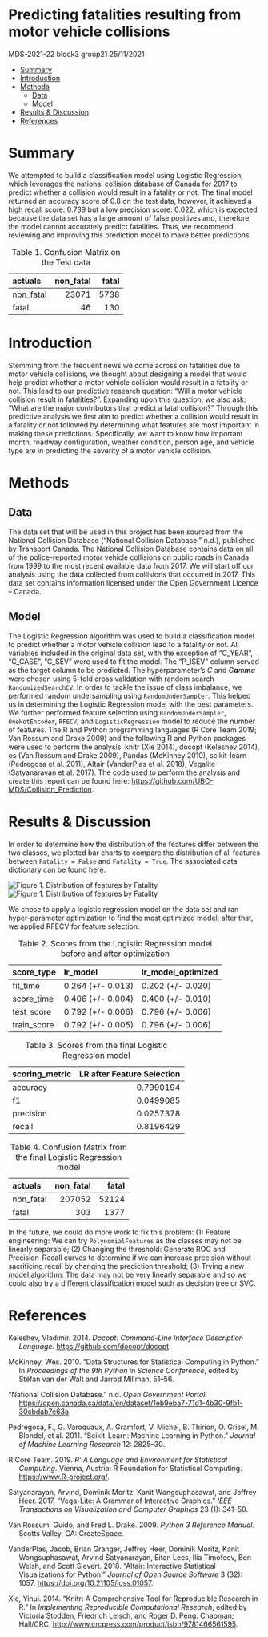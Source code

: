 Predicting fatalities resulting from motor vehicle collisions
================
MDS-2021-22 block3 group21
25/11/2021

-   [Summary](#summary)
-   [Introduction](#introduction)
-   [Methods](#methods)
    -   [Data](#data)
    -   [Model](#model)
-   [Results & Discussion](#results--discussion)
-   [References](#references)

# Summary

We attempted to build a classification model using Logistic Regression,
which leverages the national collision database of Canada for 2017 to
predict whether a collision would result in a fatality or not. The final
model returned an accuracy score of 0.8 on the test data, however, it
achieved a high recall score: 0.739 but a low precision score: 0.022,
which is expected because the data set has a large amount of false
positives and, therefore, the model cannot accurately predict
fatalities. Thus, we recommend reviewing and improving this prediction
model to make better predictions.

<table class="table table-striped table-hover" style="width: auto !important; margin-left: auto; margin-right: auto;">
<caption>
Table 1. Confusion Matrix on the Test data
</caption>
<thead>
<tr>
<th style="text-align:left;">
actuals
</th>
<th style="text-align:right;">
non_fatal
</th>
<th style="text-align:right;">
fatal
</th>
</tr>
</thead>
<tbody>
<tr>
<td style="text-align:left;">
non_fatal
</td>
<td style="text-align:right;">
23071
</td>
<td style="text-align:right;">
5738
</td>
</tr>
<tr>
<td style="text-align:left;">
fatal
</td>
<td style="text-align:right;">
46
</td>
<td style="text-align:right;">
130
</td>
</tr>
</tbody>
</table>

# Introduction

Stemming from the frequent news we come across on fatalities due to
motor vehicle collisions, we thought about designing a model that would
help predict whether a motor vehicle collision would result in a
fatality or not. This lead to our predictive research question: “Will a
motor vehicle collision result in fatalities?”. Expanding upon this
question, we also ask: “What are the major contributors that predict a
fatal collision?” Through this predictive analysis we first aim to
predict whether a collision would result in a fatality or not followed
by determining what features are most important in making these
predictions. Specifically, we want to know how important month, roadway
configuration, weather condition, person age, and vehicle type are in
predicting the severity of a motor vehicle collision.

# Methods

## Data

The data set that will be used in this project has been sourced from the
National Collision Database (“National Collision Database,” n.d.),
published by Transport Canada. The National Collision Database contains
data on all of the police-reported motor vehicle collisions on public
roads in Canada from 1999 to the most recent available data from 2017.
We will start off our analysis using the data collected from collisions
that occurred in 2017. This data set contains information licensed under
the Open Government Licence – Canada.

## Model

The Logistic Regression algorithm was used to build a classification
model to predict whether a motor vehicle collision lead to a fatality or
not. All variables included in the original data set, with the exception
of “C_YEAR”, “C_CASE”, “C_SEV” were used to fit the model. The “P_ISEV”
column served as the target column to be predicted. The hyperparameter’s
*C* and *G**a**m**m**a* were chosen using 5-fold cross validation with
random search `RandomizedSearchCV`. In order to tackle the issue of
class imbalance, we performed random undersampling using
`RandomUnderSampler`. This helped us in determining the Logistic
Regression model with the best parameters. We further performed feature
selection using `RandomUnderSampler`, `OneHotEncoder`, `RFECV`, and
`LogisticRegression` model to reduce the number of features. The R and
Python programming languages (R Core Team 2019; Van Rossum and Drake
2009) and the following R and Python packages were used to perform the
analysis: knitr (Xie 2014), docopt (Keleshev 2014), os (Van Rossum and
Drake 2009), Pandas (McKinney 2010), scikit-learn (Pedregosa et al.
2011), Altair (VanderPlas et al. 2018), Vegalite (Satyanarayan et al.
2017). The code used to perform the analysis and create this report can
be found here: <https://github.com/UBC-MDS/Collision_Prediction>.

# Results & Discussion

In order to determine how the distribution of the features differ
between the two classes, we plotted bar charts to compare the
distribution of all features between `Fatality = False` and
`Fatality = True`. The associated data dictionary can be found
[here](https://open.canada.ca/data/en/dataset/1eb9eba7-71d1-4b30-9fb1-30cbdab7e63a/resource/09b74afc-2745-4382-8a02-3e256c4b28fd).

<img src="../results/Distribution_of_no_fatality.png" title="Figure 1. Distribution of features by Fatality" alt="Figure 1. Distribution of features by Fatality" style="display: block; margin: auto;" /><img src="../results/Distribution_of_fatality.png" title="Figure 1. Distribution of features by Fatality" alt="Figure 1. Distribution of features by Fatality" style="display: block; margin: auto;" />

We chose to apply a logistic regression model on the data set and ran
hyper-parameter optimization to find the most optimized model; after
that, we applied RFECV for feature selection.

<table class="table table-striped table-hover" style="width: auto !important; margin-left: auto; margin-right: auto;">
<caption>
Table 2. Scores from the Logistic Regression model before and after
optimization
</caption>
<thead>
<tr>
<th style="text-align:left;">
score_type
</th>
<th style="text-align:left;">
lr_model
</th>
<th style="text-align:left;">
lr_model_optimized
</th>
</tr>
</thead>
<tbody>
<tr>
<td style="text-align:left;">
fit_time
</td>
<td style="text-align:left;">
0.264 (+/- 0.013)
</td>
<td style="text-align:left;">
0.202 (+/- 0.020)
</td>
</tr>
<tr>
<td style="text-align:left;">
score_time
</td>
<td style="text-align:left;">
0.406 (+/- 0.004)
</td>
<td style="text-align:left;">
0.400 (+/- 0.010)
</td>
</tr>
<tr>
<td style="text-align:left;">
test_score
</td>
<td style="text-align:left;">
0.792 (+/- 0.006)
</td>
<td style="text-align:left;">
0.796 (+/- 0.006)
</td>
</tr>
<tr>
<td style="text-align:left;">
train_score
</td>
<td style="text-align:left;">
0.792 (+/- 0.005)
</td>
<td style="text-align:left;">
0.796 (+/- 0.006)
</td>
</tr>
</tbody>
</table>
<table class="table table-striped table-hover" style="width: auto !important; margin-left: auto; margin-right: auto;">
<caption>
Table 3. Scores from the final Logistic Regression model
</caption>
<thead>
<tr>
<th style="text-align:left;">
scoring_metric
</th>
<th style="text-align:right;">
LR after Feature Selection
</th>
</tr>
</thead>
<tbody>
<tr>
<td style="text-align:left;">
accuracy
</td>
<td style="text-align:right;">
0.7990194
</td>
</tr>
<tr>
<td style="text-align:left;">
f1
</td>
<td style="text-align:right;">
0.0499085
</td>
</tr>
<tr>
<td style="text-align:left;">
precision
</td>
<td style="text-align:right;">
0.0257378
</td>
</tr>
<tr>
<td style="text-align:left;">
recall
</td>
<td style="text-align:right;">
0.8196429
</td>
</tr>
</tbody>
</table>
<table class="table table-striped table-hover" style="width: auto !important; margin-left: auto; margin-right: auto;">
<caption>
Table 4. Confusion Matrix from the final Logistic Regression model
</caption>
<thead>
<tr>
<th style="text-align:left;">
actuals
</th>
<th style="text-align:right;">
non_fatal
</th>
<th style="text-align:right;">
fatal
</th>
</tr>
</thead>
<tbody>
<tr>
<td style="text-align:left;">
non_fatal
</td>
<td style="text-align:right;">
207052
</td>
<td style="text-align:right;">
52124
</td>
</tr>
<tr>
<td style="text-align:left;">
fatal
</td>
<td style="text-align:right;">
303
</td>
<td style="text-align:right;">
1377
</td>
</tr>
</tbody>
</table>

In the future, we could do more work to fix this problem: (1) Feature
engineering: We can try `PolynomialFeatures` as the classes may not be
linearly separable; (2) Changing the threshold: Generate ROC and
Precision-Recall curves to determine if we can increase precision
without sacrificing recall by changing the prediction threshold; (3)
Trying a new model algorithm: The data may not be very linearly
separable and so we could also try a different classification model such
as decision tree or SVC.

# References

<div id="refs" class="references csl-bib-body hanging-indent">

<div id="ref-docoptpython" class="csl-entry">

Keleshev, Vladimir. 2014. *Docopt: Command-Line Interface Description
Language*. <https://github.com/docopt/docopt>.

</div>

<div id="ref-mckinney-proc-scipy-2010" class="csl-entry">

McKinney, Wes. 2010. “Data Structures for Statistical Computing in
Python.” In *Proceedings of the 9th Python in Science Conference*,
edited by Stéfan van der Walt and Jarrod Millman, 51–56.

</div>

<div id="ref-NCDB" class="csl-entry">

“National Collision Database.” n.d. *Open Government Portal*.
<https://open.canada.ca/data/en/dataset/1eb9eba7-71d1-4b30-9fb1-30cbdab7e63a>.

</div>

<div id="ref-scikit-learn" class="csl-entry">

Pedregosa, F., G. Varoquaux, A. Gramfort, V. Michel, B. Thirion, O.
Grisel, M. Blondel, et al. 2011. “Scikit-Learn: Machine Learning in
Python.” *Journal of Machine Learning Research* 12: 2825–30.

</div>

<div id="ref-R" class="csl-entry">

R Core Team. 2019. *R: A Language and Environment for Statistical
Computing*. Vienna, Austria: R Foundation for Statistical Computing.
<https://www.R-project.org/>.

</div>

<div id="ref-vegalite" class="csl-entry">

Satyanarayan, Arvind, Dominik Moritz, Kanit Wongsuphasawat, and Jeffrey
Heer. 2017. “Vega-Lite: A Grammar of Interactive Graphics.” *IEEE
Transactions on Visualization and Computer Graphics* 23 (1): 341–50.

</div>

<div id="ref-Python" class="csl-entry">

Van Rossum, Guido, and Fred L. Drake. 2009. *Python 3 Reference Manual*.
Scotts Valley, CA: CreateSpace.

</div>

<div id="ref-altair" class="csl-entry">

VanderPlas, Jacob, Brian Granger, Jeffrey Heer, Dominik Moritz, Kanit
Wongsuphasawat, Arvind Satyanarayan, Eitan Lees, Ilia Timofeev, Ben
Welsh, and Scott Sievert. 2018. “Altair: Interactive Statistical
Visualizations for Python.” *Journal of Open Source Software* 3 (32):
1057. <https://doi.org/10.21105/joss.01057>.

</div>

<div id="ref-knitr" class="csl-entry">

Xie, Yihui. 2014. “Knitr: A Comprehensive Tool for Reproducible Research
in R.” In *Implementing Reproducible Computational Research*, edited by
Victoria Stodden, Friedrich Leisch, and Roger D. Peng. Chapman;
Hall/CRC. <http://www.crcpress.com/product/isbn/9781466561595>.

</div>

</div>
